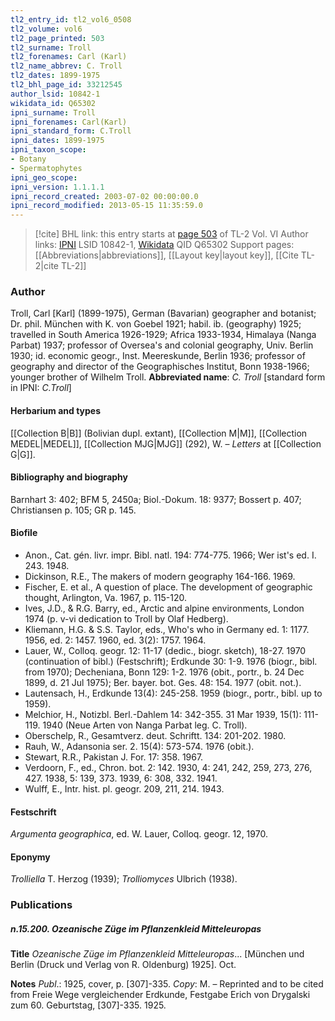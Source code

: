```yaml
---
tl2_entry_id: tl2_vol6_0508
tl2_volume: vol6
tl2_page_printed: 503
tl2_surname: Troll
tl2_forenames: Carl (Karl)
tl2_name_abbrev: C. Troll
tl2_dates: 1899-1975
tl2_bhl_page_id: 33212545
author_lsid: 10842-1
wikidata_id: Q65302
ipni_surname: Troll
ipni_forenames: Carl(Karl)
ipni_standard_form: C.Troll
ipni_dates: 1899-1975
ipni_taxon_scope: 
- Botany
- Spermatophytes
ipni_geo_scope: 
ipni_version: 1.1.1.1
ipni_record_created: 2003-07-02 00:00:00.0
ipni_record_modified: 2013-05-15 11:35:59.0
---
```


> [!cite] BHL link: this entry starts at [page 503](https://www.biodiversitylibrary.org/page/33212545) of TL-2 Vol. VI
> Author links: [IPNI](https://www.ipni.org/a/10842-1) LSID 10842-1, [Wikidata](https://www.wikidata.org/wiki/Q65302) QID Q65302
> Support pages: [[Abbreviations|abbreviations]], [[Layout key|layout key]], [[Cite TL-2|cite TL-2]]

### Author

Troll, Carl \[Karl\] (1899-1975), German (Bavarian) geographer and botanist; Dr. phil. München with K. von Goebel 1921; habil. ib. (geography) 1925; travelled in South America 1926-1929; Africa 1933-1934, Himalaya (Nanga Parbat) 1937; professor of Oversea's and colonial geography, Univ. Berlin 1930; id. economic geogr., Inst. Meereskunde, Berlin 1936; professor of geography and director of the Geographisches Institut, Bonn 1938-1966; younger brother of Wilhelm Troll. 
**Abbreviated name**: *C. Troll* \[standard form in IPNI: *C.Troll*\]

#### Herbarium and types

[[Collection B|B]] (Bolivian dupl. extant), [[Collection M|M]], [[Collection MEDEL|MEDEL]], [[Collection MJG|MJG]] (292), W. – *Letters* at [[Collection G|G]].

#### Bibliography and biography

Barnhart 3: 402; BFM 5, 2450a; Biol.-Dokum. 18: 9377; Bossert p. 407; Christiansen p. 105; GR p. 145.

#### Biofile

- Anon., Cat. gén. livr. impr. Bibl. natl. 194: 774-775. 1966; Wer ist's ed. I. 243. 1948.
- Dickinson, R.E., The makers of modern geography 164-166. 1969.
- Fischer, E. et al., A question of place. The development of geographic thought, Arlington, Va. 1967, p. 115-120.
- Ives, J.D., & R.G. Barry, ed., Arctic and alpine environments, London 1974 (p. v-vi dedication to Troll by Olaf Hedberg).
- Kliemann, H.G. & S.S. Taylor, eds., Who's who in Germany ed. 1: 1177. 1956, ed. 2: 1457. 1960, ed. 3(2): 1757. 1964.
- Lauer, W., Colloq. geogr. 12: 11-17 (dedic., biogr. sketch), 18-27. 1970 (continuation of bibl.) (Festschrift); Erdkunde 30: 1-9. 1976 (biogr., bibl. from 1970); Decheniana, Bonn 129: 1-2. 1976 (obit., portr., b. 24 Dec 1899, d. 21 Jul 1975); Ber. bayer. bot. Ges. 48: 154. 1977 (obit. not.).
- Lautensach, H., Erdkunde 13(4): 245-258. 1959 (biogr., portr., bibl. up to 1959).
- Melchior, H., Notizbl. Berl.-Dahlem 14: 342-355. 31 Mar 1939, 15(1): 111-119. 1940 (Neue Arten von Nanga Parbat leg. C. Troll).
- Oberschelp, R., Gesamtverz. deut. Schriftt. 134: 201-202. 1980.
- Rauh, W., Adansonia ser. 2. 15(4): 573-574. 1976 (obit.).
- Stewart, R.R., Pakistan J. For. 17: 358. 1967.
- Verdoorn, F., ed., Chron. bot. 2: 142. 1930, 4: 241, 242, 259, 273, 276, 427. 1938, 5: 139, 373. 1939, 6: 308, 332. 1941.
- Wulff, E., Intr. hist. pl. geogr. 209, 211, 214. 1943.

#### Festschrift

*Argumenta geographica*, ed. W. Lauer, Colloq. geogr. 12, 1970.

#### Eponymy

*Trolliella* T. Herzog (1939); *Trolliomyces* Ulbrich (1938).

### Publications

##### n.15.200. Ozeanische Züge im Pflanzenkleid Mitteleuropas

**Title**
*Ozeanische Züge im Pflanzenkleid Mitteleuropas*... \[München und Berlin (Druck und Verlag von R. Oldenburg) 1925\]. Oct.

**Notes**
*Publ*.: 1925, cover, p. \[307\]-335. *Copy*: M. – Reprinted and to be cited from Freie Wege vergleichender Erdkunde, Festgabe Erich von Drygalski zum 60. Geburtstag, \[307\]-335. 1925.

